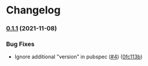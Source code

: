 # Changelog

### [0.1.1](https://www.github.com/M123-dev/fastlane-plugin-flutter_dart_version_manager/compare/v0.1.0...v0.1.1) (2021-11-08)


### Bug Fixes

* Ignore additional "version" in pubspec ([#4](https://www.github.com/M123-dev/fastlane-plugin-flutter_dart_version_manager/issues/4)) ([0fc113b](https://www.github.com/M123-dev/fastlane-plugin-flutter_dart_version_manager/commit/0fc113b297f1f5582c5ec1cf1d2d6badb77efd44))

